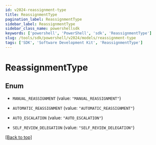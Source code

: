 ```yaml
---
id: v2024-reassignment-type
title: ReassignmentType
pagination_label: ReassignmentType
sidebar_label: ReassignmentType
sidebar_class_name: powershellsdk
keywords: ['powershell', 'PowerShell', 'sdk', 'ReassignmentType'] 
slug: /tools/sdk/powershell/v2024/models/reassignment-type
tags: ['SDK', 'Software Development Kit', 'ReassignmentType']
---
```



# ReassignmentType

## Enum


* `MANUAL_REASSIGNMENT` (value: `"MANUAL_REASSIGNMENT"`)

* `AUTOMATIC_REASSIGNMENT` (value: `"AUTOMATIC_REASSIGNMENT"`)

* `AUTO_ESCALATION` (value: `"AUTO_ESCALATION"`)

* `SELF_REVIEW_DELEGATION` (value: `"SELF_REVIEW_DELEGATION"`)


[[Back to top]](#) 

